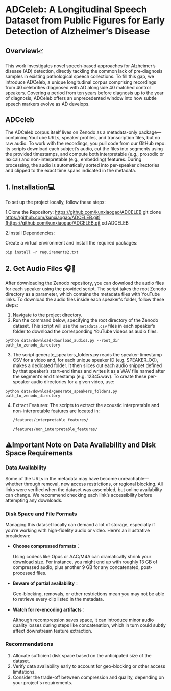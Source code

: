 # ADCeleb: A Longitudinal Speech Dataset from Public Figures for Early Detection of Alzheimer’s Disease
## Overview📈
This work investigates novel speech‐based approaches for Alzheimer’s disease (AD) detection, directly tackling the common lack of pre‐diagnosis samples in existing pathological speech collections. To fill this gap, we introduce ADCeleb, a unique longitudinal corpus comprising recordings from 40 celebrities diagnosed with AD alongside 40 matched control speakers. Covering a period from ten years before diagnosis up to the year of diagnosis, ADCeleb offers an unprecedented window into how subtle speech markers evolve as AD develops.
## ADCeleb
The ADCeleb corpus itself lives on Zenodo as a metadata-only package—containing YouTube URLs, speaker profiles, and transcription files, but no raw audio. To work with the recordings, you pull code from our GitHub repo: its scripts download each subject’s audio, cut the files into segments using the provided timestamps, and compute both interpretable (e.g., prosodic or lexical) and non-interpretable (e.g., embedding) features. During processing, the audio is automatically sorted into per-speaker directories and clipped to the exact time spans indicated in the metadata.

## 1. Installation️💻
To set up the project locally, follow these steps:

  1.Clone the Repository:
https://github.com/kunxiaogao/ADCELEB
    git clone https://github.com/kunxiaogao/ADCELEB.git](https://github.com/kunxiaogao/ADCELEB.git 
    cd ADCELEB

  2.Install Dependencies:

  Create a virtual environment and install the required packages:

    pip install -r requirements2.txt

## 2. Get Audio Files 🎧🎵
After downloading the Zenodo repository, you can download the audio files for each speaker using the provided script. The script takes the root Zenodo directory as a parameter, which contains the metadata files with YouTube links. To download the audio files inside each speaker's folder, follow these steps:
  1. Navigate to the project directory.
  2. Run the command below, specifying the root directory of the Zenodo dataset. This script will use the ```metadata.csv``` files in each speaker’s folder to download the corresponding YouTube videos as audio files.
     
    python data/download/download_audios.py --root_dir path_to_zenodo_directory
    
  3. The script generate_speakers_folders.py reads the speaker-timestamp CSV for a video and, for each unique speaker ID (e.g. SPEAKER_OO), makes a dedicated folder. It then slices out each audio snippet defined by that speaker’s start–end times and writes it as a WAV file named after the segment’s end timestamp (e.g. 12345.wav). To create these per-speaker audio directories for a given video, use:
    
    python data/download/generate_speakers_folders.py path_to_zenodo_directory

  4. Extract Features: The scripts to extract the acoustic interpretable and non-interpretable features are located in:

     ```/features/interpretable_features/```

     ```/features/non_interpretable_features/```

## ⚠️Important Note on Data Availability and Disk Space Requirements
### Data Availability
Some of the URLs in the metadata may have become unreachable—whether through removal, new access restrictions, or regional blocking. All links were verified when the dataset was assembled, but online availability can change. We recommend checking each link’s accessibility before attempting any downloads.
### Disk Space and File Formats
Managing this dataset locally can demand a lot of storage, especially if you’re working with high-fidelity audio or video. Here’s an illustrative breakdown:
- **Choose compressed formats**：

  Using codecs like Opus or AAC/M4A can dramatically shrink your download size. For instance, you might end up with roughly 13 GB of compressed audio, plus another 9 GB for any concatenated, post-processed files.
- **Beware of partial availability**：

  Geo-blocking, removals, or other restrictions mean you may not be able to retrieve every clip listed in the metadata.
- **Watch for re-encoding artifacts**：

  Although recompression saves space, it can introduce minor audio quality losses during steps like concatenation, which in turn could subtly affect downstream feature extraction.

### Recommendations
  1. Allocate sufficient disk space based on the anticipated size of the dataset.
  2. Verify data availability early to account for geo-blocking or other access limitations.
  3. Consider the trade-off between compression and quality, depending on your project's requirements.










